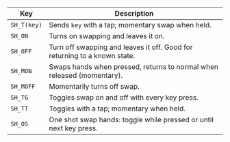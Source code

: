 |Key        |Description                                                              |
|-----------|-------------------------------------------------------------------------|
|`SH_T(key)`|Sends `key` with a tap; momentary swap when held.                        |
|`SH_ON`    |Turns on swapping and leaves it on.                                      |
|`SH_OFF`   |Turn off swapping and leaves it off. Good for returning to a known state.|
|`SH_MON`   |Swaps hands when pressed, returns to normal when released (momentary).   |
|`SH_MOFF`  |Momentarily turns off swap.                                              |
|`SH_TG`    |Toggles swap on and off with every key press.                            |
|`SH_TT`    |Toggles with a tap; momentary when held.                                 |
|`SH_OS`    |One shot swap hands: toggle while pressed or until next key press.       |